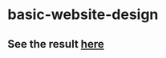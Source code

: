 # basic-website-design

## See the result [here](https://introduction996.github.io/basic-website-design/)
